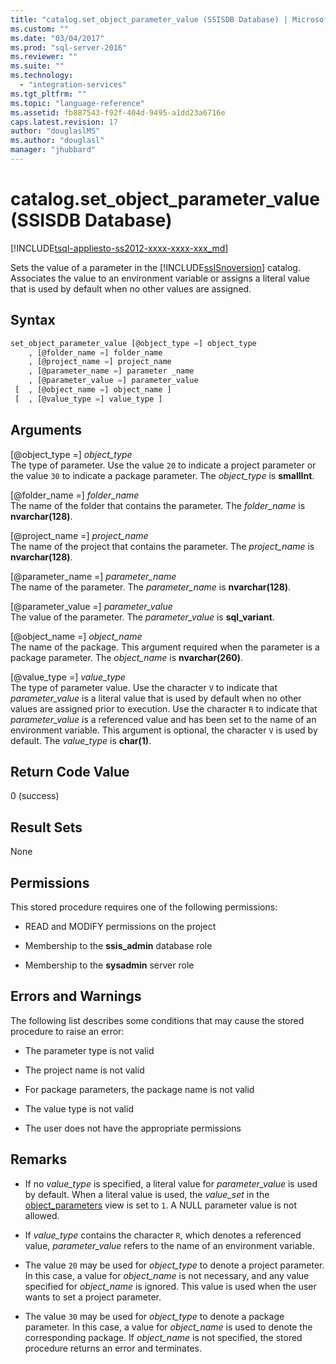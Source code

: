 ```yaml
---
title: "catalog.set_object_parameter_value (SSISDB Database) | Microsoft Docs"
ms.custom: ""
ms.date: "03/04/2017"
ms.prod: "sql-server-2016"
ms.reviewer: ""
ms.suite: ""
ms.technology: 
  - "integration-services"
ms.tgt_pltfrm: ""
ms.topic: "language-reference"
ms.assetid: fb887543-f92f-404d-9495-a1dd23a6716e
caps.latest.revision: 17
author: "douglaslMS"
ms.author: "douglasl"
manager: "jhubbard"
---
```

# catalog.set_object_parameter_value (SSISDB Database)
[!INCLUDE[tsql-appliesto-ss2012-xxxx-xxxx-xxx_md](../../includes/tsql-appliesto-ss2012-xxxx-xxxx-xxx-md.md)]

  Sets the value of a parameter in the [!INCLUDE[ssISnoversion](../../includes/ssisnoversion-md.md)] catalog. Associates the value to an environment variable or assigns a literal value that is used by default when no other values are assigned.  
  
## Syntax  
  
```sql  
set_object_parameter_value [@object_type =] object_type   
    , [@folder_name =] folder_name   
    , [@project_name =] project_name   
    , [@parameter_name =] parameter _name   
    , [@parameter_value =] parameter_value   
 [  , [@object_name =] object_name ]  
 [  , [@value_type =] value_type ]  
```  
  
## Arguments  
 [@object_type =] *object_type*  
 The type of parameter. Use the value `20` to indicate a project parameter or the value `30` to indicate a package parameter. The *object_type* is **smallInt**.  
  
 [@folder_name =] *folder_name*  
 The name of the folder that contains the parameter. The *folder_name* is **nvarchar(128)**.  
  
 [@project_name =] *project_name*  
 The name of the project that contains the parameter. The *project_name* is **nvarchar(128)**.  
  
 [@parameter_name =] *parameter_name*  
 The name of the parameter. The *parameter_name* is **nvarchar(128)**.  
  
 [@parameter_value =] *parameter_value*  
 The value of the parameter. The *parameter_value* is **sql_variant**.  
  
 [@object_name =] *object_name*  
 The name of the package. This argument required when the parameter is a package parameter. The *object_name* is **nvarchar(260)**.  
  
 [@value_type =] *value_type*  
 The type of parameter value. Use the character `V` to indicate that *parameter_value* is a literal value that is used by default when no other values are assigned prior to execution. Use the character `R` to indicate that *parameter_value* is a referenced value and has been set to the name of an environment variable. This argument is optional, the character `V` is used by default. The *value_type* is **char(1)**.  
  
## Return Code Value  
 0 (success)  
  
## Result Sets  
 None  
  
## Permissions  
 This stored procedure requires one of the following permissions:  
  
-   READ and MODIFY permissions on the project  
  
-   Membership to the **ssis_admin** database role  
  
-   Membership to the **sysadmin** server role  
  
## Errors and Warnings  
 The following list describes some conditions that may cause the stored procedure to raise an error:  
  
-   The parameter type is not valid  
  
-   The project name is not valid  
  
-   For package parameters, the package name is not valid  
  
-   The value type is not valid  
  
-   The user does not have the appropriate permissions  
  
## Remarks  
  
-   If no *value_type* is specified, a literal value for *parameter_value* is used by default. When a literal value is used, the *value_set* in the [object_parameters](../../integration-services/system-views/catalog-object-parameters-ssisdb-database.md) view is set to `1`. A NULL parameter value is not allowed.  
  
-   If *value_type* contains the character `R`, which denotes a referenced value, *parameter_value* refers to the name of an environment variable.  
  
-   The value `20` may be used for *object_type* to denote a project parameter. In this case, a value for *object_name* is not necessary, and any value specified for *object_name* is ignored. This value is used when the user wants to set a project parameter.  
  
-   The value `30` may be used for *object_type* to denote a package parameter. In this case, a value for *object_name* is used to denote the corresponding package. If *object_name* is not specified, the stored procedure returns an error and terminates.  
  
  